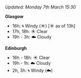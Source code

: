 *Updated: Monday 7th March 15:30*

**Glasgow**

* 16h: :cyclone: Windy (:sunny:) [:sunny: as of 13h]
* 17h, 18h: :sunny: Clear
* 19h - 3h: :cloud: Cloudy

**Edinburgh**

* 16h - 18h: :sunny: Clear
* 19h - 1h: :cloud: Cloudy
* 2h, 3h: :cyclone: Windy (:cloud:)
